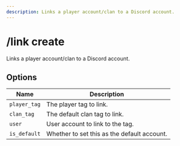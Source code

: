 ```yaml
---
description: Links a player account/clan to a Discord account.
---
```


# /link create

Links a player account/clan to a Discord account.

## Options

| Name | Description |
|------|-------------|
| `player_tag` | The player tag to link. |
| `clan_tag` | The default clan tag to link. |
| `user` | User account to link to the tag. |
| `is_default` | Whether to set this as the default account. |

